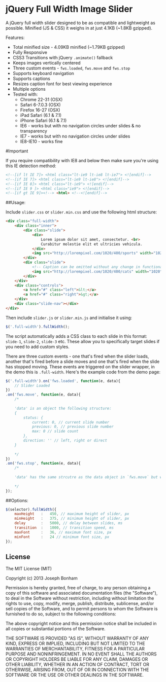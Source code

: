 # jQuery Full Width Image Slider

A jQuery full width slider designed to be as compatible and lightweight as possible. Minified (JS & CSS) it weighs in at just 4.1KB (~1.8KB gzipped).

Features:

* Total minified size - 4.09KB minified (~1.79KB gzipped)
* Fully Responsive
* CSS3 Transitions with jQuery `.animate()` fallback 
* Keeps images vertically centered
* Three custom events - `fws.loaded`, `fws.move` and `fws.stop`
* Supports keyboard navigation
* Supports captions
* Resizes caption font for best viewing experience
* Multiple options
* Tested with:
	* Chrome 22-31 (OSX)
	* Safari 6-7.0.3 (OSX)
	* Firefox 16-27 (OSX)
	* iPad Safari (6.1 & 7.1)
	* iPhone Safari (6.1 & 7.1)
	* IE6 - works but with no navigation circles under slides & no transparency
	* IE7 - works but with no navigation circles under slides 
	* IE8-IE10 - works fine

#Important

If you require compatibility with IE8 and below then make sure you're using this IE detection method:

```html
<!--[if lt IE 7]> <html class="lt-ie9 lt-ie8 lt-ie7"> <![endif]-->
<!--[if IE 7]> <html class="lt-ie9 lt-ie8"> <![endif]-->
<!--[if IE 8]> <html class="lt-ie9"> <![endif]-->
<!--[if IE 9 ]> <html class="ie9"> <![endif]-->
<!--[if gt IE 9]><!--> <html> <!--<![endif]-->
```


##Usage:



Include `slider.css` or `slider.min.css` and use the following html structure:

```html
<div class="full-width">
	<div class="inner">
		<div class="slide">
			<div>
				Lorem ipsum dolor sit amet, consectetur. <br>
				Curabitur molestie elit et ultricies vehicula.
			</div>
			<img src="http://lorempixel.com/1020/400/sports" width="1020" height="400">
		</div>
		<div class="slide">
			<!-- Caption can be omitted without any change in functionality -->
			<img src="http://lorempixel.com/1020/400/cats" width="1020" height="400">
		</div>
	</div>
	<div class="controls">
		<a href="#" class="left">&lt;</a>
		<a href="#" class="right">&gt;</a>
	</div>
	<div class="slide-nav"></div>
</div>
```

Then include `slider.js` or `slider.min.js` and initialise it using:

```javascript
$('.full-width').fullWidth();
```

The script automatically adds a CSS class to each slide in this format: `slide-1`, `slide-2`, `slide-3` etc. These allow you to specifically target slides if you need to add custom styles.

There are three custom events - one that's fired when the slider loads, another that's fired before a slide moves and one that's fired when the slide has stopped moving. These events are triggered on the slider wrapper, in the demo this is `.full-width`. Here's the example code from the demo page:

```javascript
$('.full-width').on('fws.loaded', function(e, data){
    // Slider Loaded
})
.on('fws.move', function(e, data){
    /*
    
    'data' is an object the following structure:
    {
    	status: {
    		current: 0, // current slide number
    		previous: 0, // previous slide number
    		max: 0 // slide count
    	},
    	direction: '' // left, right or direct
    }
    
    */
})
.on('fws.stop', function(e, data){
    /*
    
    'data' has the same strcutre as the data object in `fws.move` but without the direction property
    
    */
});
```

 
##Options:

```javascript
$(selector).fullWidth({
	maxHeight	:	450, // maximum height of slider, px
	minHeight	:	375, // minimum height of slider, px
	delay		:	5000, // delay between slides, ms
	transition	:	1000, // transition speed, ms
	maxFont		:	36, // maximum font size, px
	minFont		:	24 // minimum font size, px
});
```	
## License 

The MIT License (MIT)

Copyright (c) 2013 Joseph Bonham

Permission is hereby granted, free of charge, to any person obtaining a copy of
this software and associated documentation files (the "Software"), to deal in
the Software without restriction, including without limitation the rights to
use, copy, modify, merge, publish, distribute, sublicense, and/or sell copies of
the Software, and to permit persons to whom the Software is furnished to do so,
subject to the following conditions:

The above copyright notice and this permission notice shall be included in all
copies or substantial portions of the Software.

THE SOFTWARE IS PROVIDED "AS IS", WITHOUT WARRANTY OF ANY KIND, EXPRESS OR
IMPLIED, INCLUDING BUT NOT LIMITED TO THE WARRANTIES OF MERCHANTABILITY, FITNESS
FOR A PARTICULAR PURPOSE AND NONINFRINGEMENT. IN NO EVENT SHALL THE AUTHORS OR
COPYRIGHT HOLDERS BE LIABLE FOR ANY CLAIM, DAMAGES OR OTHER LIABILITY, WHETHER
IN AN ACTION OF CONTRACT, TORT OR OTHERWISE, ARISING FROM, OUT OF OR IN
CONNECTION WITH THE SOFTWARE OR THE USE OR OTHER DEALINGS IN THE SOFTWARE.